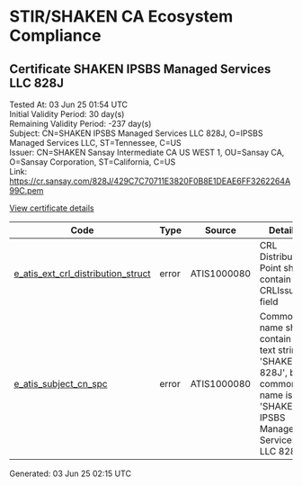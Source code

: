# STIR/SHAKEN CA Ecosystem Compliance

## Certificate SHAKEN IPSBS Managed Services LLC 828J

Tested At: 03 Jun 25 01:54 UTC\
Initial Validity Period: 30 day(s)\
Remaining Validity Period: -237 day(s)\
Subject: CN=SHAKEN IPSBS Managed Services LLC 828J, O=IPSBS Managed Services LLC, ST=Tennessee, C=US\
Issuer: CN=SHAKEN Sansay Intermediate CA US WEST 1, OU=Sansay CA, O=Sansay Corporation, ST=California, C=US\
Link: https://cr.sansay.com/828J/429C7C70711E3820F0B8E1DEAE6FF3262264A99C.pem

[View certificate details](https://x509.io/?cert=MIIC2jCCAoGgAwIBAgIUQpx8cHEeOCDwuOHerm%2FzJiJkqZwwCgYIKoZIzj0EAwIwgYUxCzAJBgNVBAYTAlVTMRMwEQYDVQQIDApDYWxpZm9ybmlhMRswGQYDVQQKDBJTYW5zYXkgQ29ycG9yYXRpb24xEjAQBgNVBAsMCVNhbnNheSBDQTEwMC4GA1UEAwwnU0hBS0VOIFNhbnNheSBJbnRlcm1lZGlhdGUgQ0EgVVMgV0VTVCAxMB4XDTI0MDkwODIzMDcyNloXDTI0MTAwODIzMDcyNlowdzELMAkGA1UEBhMCVVMxEjAQBgNVBAgMCVRlbm5lc3NlZTEjMCEGA1UECgwaSVBTQlMgTWFuYWdlZCBTZXJ2aWNlcyBMTEMxLzAtBgNVBAMMJlNIQUtFTiBJUFNCUyBNYW5hZ2VkIFNlcnZpY2VzIExMQyA4MjhKMFkwEwYHKoZIzj0CAQYIKoZIzj0DAQcDQgAEDShEx4cnZ31MAysnbxMraQzdzibEL%2BeVsH4G033WsSQe8ZhzcdJbLmeANlhKpvGi34rAYld4bx9TYd4VQ7cxP6OB2zCB2DAWBggrBgEFBQcBGgQKMAigBhYEODI4SjAXBgNVHSAEEDAOMAwGCmCGSAGG%2FwkBAQQwHQYDVR0OBBYEFELysdZtK9UtpJTfucKRMe8KYe8XMB8GA1UdIwQYMBaAFKzTk%2FVDQ8wKvkVYFxN9knzcwwFGMEcGA1UdHwRAMD4wPKA6oDiGNmh0dHBzOi8vYXV0aGVudGljYXRlLWFwaS5pY29uZWN0aXYuY29tL2Rvd25sb2FkL3YxL2NybDAMBgNVHRMBAf8EAjAAMA4GA1UdDwEB%2FwQEAwIHgDAKBggqhkjOPQQDAgNHADBEAiAg%2FkSoZnLFw0tV0hReKPiYgld2xJNsNqca8cLKZsi9GAIgQNjLJXuCtjLmD30sKfRP0QHagGixz2Q5wmd1x%2BkfuaE%3D)

| Code | Type | Source | Details |
|------|------|--------|---------|
| [e_atis_ext_crl_distribution_struct](../../ISSUES/e_atis_ext_crl_distribution_struct/README.md) | error | ATIS1000080 | CRL Distribution Point shall contain a CRLIssuer field |
| [e_atis_subject_cn_spc](../../ISSUES/e_atis_subject_cn_spc/README.md) | error | ATIS1000080 | Common name shall contain the text string 'SHAKEN 828J', but common name is 'SHAKEN IPSBS Managed Services LLC 828J' |


Generated: 03 Jun 25 02:15 UTC